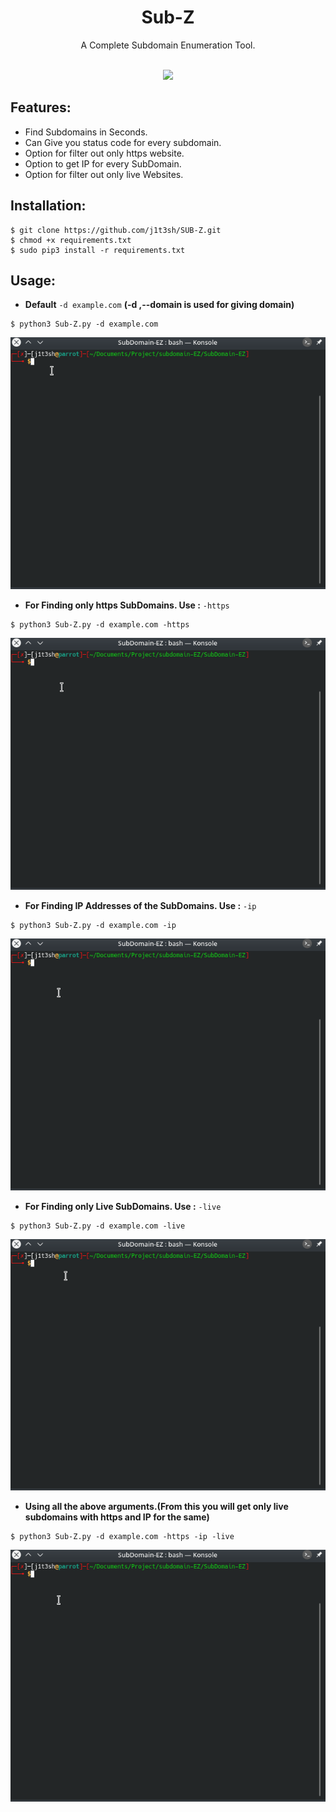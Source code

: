 <h1 align="center">Sub-Z</h1>
<p align="center">A Complete Subdomain Enumeration Tool.</p><br>

<div align="center">
<img src="https://forthebadge.com/images/badges/made-with-python.svg" >
</div>

## Features:

- Find Subdomains in Seconds.
- Can Give you status code for every subdomain.
- Option for filter out only https website.
- Option to get IP for every SubDomain.
- Option for filter out only live Websites.

## Installation:

```
$ git clone https://github.com/j1t3sh/SUB-Z.git
$ chmod +x requirements.txt
$ sudo pip3 install -r requirements.txt
```

## Usage:

- **Default** `-d example.com` **(-d ,--domain is used for giving domain)**
```
$ python3 Sub-Z.py -d example.com
```
![-d Usage](Assets/1.gif)

- **For Finding only https SubDomains. Use :** `-https`
```
$ python3 Sub-Z.py -d example.com -https
```
![-https Usage](Assets/2.gif)

- **For Finding IP Addresses of the SubDomains. Use :** `-ip`
```
$ python3 Sub-Z.py -d example.com -ip
```
![-ip Usage](Assets/3.gif)

- **For Finding only Live SubDomains. Use :** `-live`
```
$ python3 Sub-Z.py -d example.com -live
```
![-live Usage](Assets/4.gif)

- **Using all the above arguments.(From this you will get only live subdomains with https and IP for the same)**
```
$ python3 Sub-Z.py -d example.com -https -ip -live
```
![all Usage](Assets/5.gif)
